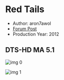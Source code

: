 # Red Tails

* Author: aron7awol
* [Forum Post](https://www.avsforum.com/threads/bass-eq-for-filtered-movies.2995212/post-58037444)
* Production Year: 2012

## DTS-HD MA 5.1

![img 0](https://i.imgur.com/Z3TSi2p.jpg)

![img 1](https://i.imgur.com/z2q9ffj.jpg)

